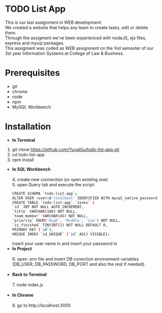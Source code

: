 # TODO List App

This is our last assignment in WEB development:<br />
We created a website that helps any team to create tasks, edit or delete them.<br />
Through the assigment we've been experienced with nodeJS, ejs files, express and mysql packages.<br />
This assigment was coded as WEB assignment on the 1nd semester of our 3st year Information Systems at College of Law & Business.<br />


# Prerequisites

- git
- chrome
- node
- npm
- MySQL Workbench

# Installation

- **In Terminal**
 1. git clone https://github.com/YuvalGu/todo-list-app.git<br />
  2. cd todo-list-app<br />
  3. npm install<br />
- **In SQL Workbench**<br /><br />
  4. create new connection (or open existing one)<br />
  5. open Query tab and execute the script:<br />
  ```bash
  CREATE SCHEMA `todo-list-app`;
  ALTER USER <user>@'localhost' IDENTIFIED WITH mysql_native_password BY <password>;
  CREATE TABLE `todo-list-app`.`tasks` (
  `id` INT NOT NULL AUTO_INCREMENT,
  `title` VARCHAR(100) NOT NULL,
  `team_member` VARCHAR(45) NOT NULL,
  `priority` ENUM('High', 'Middle', 'Low') NOT NULL,
  `is_finished` TINYINT(1) NOT NULL DEFAULT 0,
  PRIMARY KEY (`id`),
  UNIQUE INDEX `id_UNIQUE` (`id` ASC) VISIBLE);
  ```
  insert your user name in <user> and insert your password in <password>
  <br />
- **In Project**<br /><br />
  6. open .env file and insert DB conection environment variables (DB_USER, DB_PASSWORD, DB_PORT and also the rest if needed).<br /><br />
- **Back to Terminal**<br /><br />
  7. node index.js<br /><br />
- **In Chrome**<br /><br />
  8. go to http://localhost:3000
